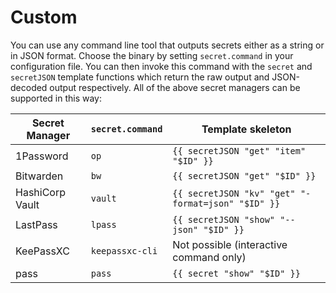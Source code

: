 # Custom

You can use any command line tool that outputs secrets either as a string or in
JSON format. Choose the binary by setting `secret.command` in your
configuration file. You can then invoke this command with the `secret` and
`secretJSON` template functions which return the raw output and JSON-decoded
output respectively. All of the above secret managers can be supported in this
way:

| Secret Manager  | `secret.command` | Template skeleton                                  |
| --------------- | ---------------- | -------------------------------------------------- |
| 1Password       | `op`             | `{{ secretJSON "get" "item" "$ID" }}`              |
| Bitwarden       | `bw`             | `{{ secretJSON "get" "$ID" }}`                     |
| HashiCorp Vault | `vault`          | `{{ secretJSON "kv" "get" "-format=json" "$ID" }}` |
| LastPass        | `lpass`          | `{{ secretJSON "show" "--json" "$ID" }}`           |
| KeePassXC       | `keepassxc-cli`  | Not possible (interactive command only)            |
| pass            | `pass`           | `{{ secret "show" "$ID" }}`                        |

